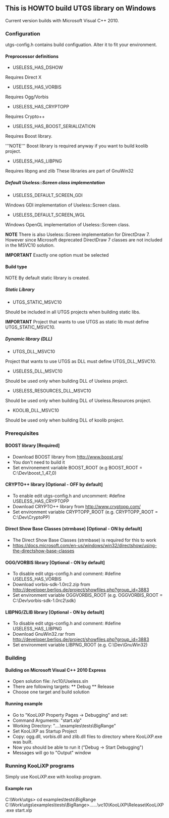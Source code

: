 ## This is HOWTO build UTGS library on Windows

Current version builds with Microsoft Visual C++ 2010.

### Configuration
    
utgs-config.h contains build configuation.
Alter it to fit your environment.

#### Preprocessor definitions

* USELESS_HAS_DSHOW

Requires Direct X

* USELESS_HAS_VORBIS

Requires Ogg/Vorbis

* USELESS_HAS_CRYPTOPP

Requires Crypto++

* USELESS_HAS_BOOST_SERIALIZATION

Requires Boost library.

'''NOTE''' Boost library is required anyway if you want to build koolib project.

* USELESS_HAS_LIBPNG

Requires libpng and zlib
These libraries are part of GnuWin32

##### Default Useless::Screen class implementation

* USELESS_DEFAULT_SCREEN_GDI

Windows GDI implementation of Useless::Screen class.

* USELESS_DEFAULT_SCREEN_WGL

Windows OpenGL implementation of Useless::Screen class.

**NOTE** There is also Useless::Screen implementation for DirectDraw 7. However since Microsoft deprecated DirectDraw 7 classes are not included in the MSVC10 solution.

**IMPORTANT** Exactly one option must be selected

#### Build type

NOTE By default static library is created.

##### Static Library

* UTGS_STATIC_MSVC10

Should be included in all UTGS projects when building static libs.

**IMPORTANT** Project that wants to use UTGS as static lib must define UTGS_STATIC_MSVC10.

##### Dynamic library (DLL)

* UTGS_DLL_MSVC10

Project that wants to use UTGS as DLL must define UTGS_DLL_MSVC10.

* USELESS_DLL_MSVC10

Should be used only when building DLL of Useless project.

* USELESS_RESOURCES_DLL_MSVC10

Should be used only when building DLL of Useless.Resources project.

* KOOLIB_DLL_MSVC10

Should be used only when building DLL of koolib project.

### Prerequisites


#### BOOST library [Required]

* Download BOOST library from http://www.boost.org/
* You don't need to build it
* Set environement variable BOOST_ROOT (e.g BOOST_ROOT = C:\Dev\boost_1_47_0\)


#### CRYPTO++ library [Optional - OFF by default]

* To enable edit utgs-config.h and uncomment: #define USELESS_HAS_CRYPTOPP
* Download CRYPTO++ library from http://www.cryptopp.com/
* Set environment variable CRYPTOPP_ROOT (e.g. CRYPTOPP_ROOT = C:\Dev\CryptoPP\)

#### Direct Show Base Classes (strmbase) [Optional - ON by default]

* The Direct Show Base Classes (strmbase) is required for this to work
* https://docs.microsoft.com/en-us/windows/win32/directshow/using-the-directshow-base-classes


#### OGG/VORBIS library [Optional - ON by default]

* To disable edit utgs-config.h and comment: #define USELESS_HAS_VORBIS
* Download vorbis-sdk-1.0rc2.zip from http://developer.berlios.de/project/showfiles.php?group_id=3883
* Set environment variable OGGVORBIS_ROOT (e.g. OGGVORBIS_ROOT = C:\Dev\vorbis-sdk-1.0rc2\sdk)


#### LIBPNG/ZLIB library [Optional - ON by default]

* To disable edit utgs-config.h and comment: #define USELESS_HAS_LIBPNG
* Download GnuWin32.rar from http://developer.berlios.de/project/showfiles.php?group_id=3883
* Set environment variable LIBPNG_ROOT (e.g. C:\Dev\GnuWin32)


### Building

#### Building on Microsoft Visual C++ 2010 Express

* Open solution file: /vc10/Useless.sln
* There are following targets:
** Debug 
** Release
* Choose one target and build solution

#### Running example

* Go to "KooLiXP Property Pages -> Debugging" and set:
* Command Arguments: "start.xlp"
* Working Directory: "..\..\examples\tests\BigRange"
* Set KooLiXP as Startup Project
* Copy: ogg.dll, vorbis.dll and zlib.dll files to directory where KooLiXP.exe was built.
* Now you should be able to run it ("Debug -> Start Debugging")
* Messages will go to "Output" window


### Running KooLiXP programs

Simply use KooLiXP.exe with koolixp program.

#### Example run

 C:\Work\utgs> cd examples\tests\BigRange
 C:\Work\utgs\examples\tests\BigRange>..\..\..\vc10\KooLiXP\Release\KooLiXP.exe start.xlp


